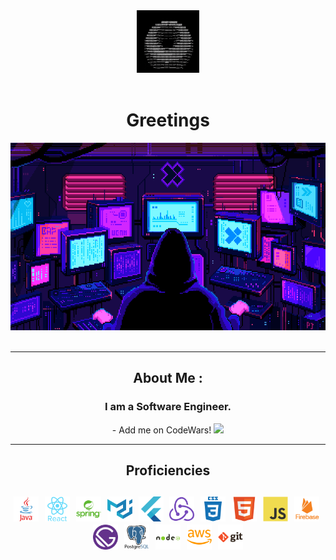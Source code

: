 <div id="header" align="center">
  <img src="./static/gifs/donut.gif" width="100"/>
  <div id="badges">
    <img src="https://komarev.com/ghpvc/?username=egger0a6&color=df3c80" alt="">
  </div>
  <h1 align="center">Greetings</h1>
</div>

<div align="center">
  <img src="./static/gifs/hackerman.gif" width="600" height="300"/>
  <div id="stats">
    <img src="https://github-readme-stats.vercel.app/api?username=egger0a6&count_private=true&show_icons=true&theme=synthwave" alt="">
    <img src="https://github-readme-stats.vercel.app/api/top-langs/?username=egger0a6&langs_count=7&layout=compact&theme=synthwave" alt="">
  </div>
</div>

---

<div id="about-me" align="center">
  <h2>About Me :</h2>
  <h3>I am a Software Engineer.</h3>
  <div id="about-me-items">
    - Add me on CodeWars!
    <a href="https://www.codewars.com/users/egger0a6">
      <img src="https://img.shields.io/badge/egger0a6-B1361E?style=flat&logo=codewars&logoColor=white">
    </a>
  </div>
</div>

---

<div id="about-me" align="center">
  <h2>Proficiencies<h2>
  <div>
    <img src="https://github.com/devicons/devicon/blob/master/icons/java/java-original-wordmark.svg" title="Java" alt="Java" width="40" height="40"/>&nbsp;
    <img src="https://github.com/devicons/devicon/blob/master/icons/react/react-original-wordmark.svg" title="React" alt="React" width="40" height="40"/>&nbsp;
    <img src="https://github.com/devicons/devicon/blob/master/icons/spring/spring-original-wordmark.svg" title="Spring" alt="Spring" width="40" height="40"/>&nbsp;
    <img src="https://github.com/devicons/devicon/blob/master/icons/materialui/materialui-original.svg" title="Material UI" alt="Material UI" width="40" height="40"/>&nbsp;
    <img src="https://github.com/devicons/devicon/blob/master/icons/flutter/flutter-original.svg" title="Flutter" alt="Flutter" width="40" height="40"/>&nbsp;
    <img src="https://github.com/devicons/devicon/blob/master/icons/redux/redux-original.svg" title="Redux" alt="Redux " width="40" height="40"/>&nbsp;
    <img src="https://github.com/devicons/devicon/blob/master/icons/css3/css3-plain-wordmark.svg"  title="CSS3" alt="CSS" width="40" height="40"/>&nbsp;
    <img src="https://github.com/devicons/devicon/blob/master/icons/html5/html5-original.svg" title="HTML5" alt="HTML" width="40" height="40"/>&nbsp;
    <img src="https://github.com/devicons/devicon/blob/master/icons/javascript/javascript-original.svg" title="JavaScript" alt="JavaScript" width="40" height="40"/>&nbsp;
    <img src="https://github.com/devicons/devicon/blob/master/icons/firebase/firebase-plain-wordmark.svg" title="Firebase" alt="Firebase" width="40" height="40"/>&nbsp;
    <img src="https://github.com/devicons/devicon/blob/master/icons/gatsby/gatsby-original.svg" title="Gatsby"  alt="Gatsby" width="40" height="40"/>&nbsp;
    <img src="https://github.com/devicons/devicon/blob/master/icons/postgresql/postgresql-original-wordmark.svg" title="PostgreSQL"  alt="PostgreSQL" width="40" height="40"/>&nbsp;
    <img src="https://github.com/devicons/devicon/blob/master/icons/nodejs/nodejs-original-wordmark.svg" title="NodeJS" alt="NodeJS" width="40" height="40"/>&nbsp;
    <img src="https://github.com/devicons/devicon/blob/master/icons/amazonwebservices/amazonwebservices-plain-wordmark.svg" title="AWS" alt="AWS" width="40" height="40"/>&nbsp;
    <img src="https://github.com/devicons/devicon/blob/master/icons/git/git-original-wordmark.svg" title="Git" **alt="Git" width="40" height="40"/>
  </div>
</div>


<!-- [![willianrod's wakatime stats](https://github-readme-stats.vercel.app/api/wakatime?username=egger0a6)](https://github.com/anuraghazra/github-readme-stats) -->